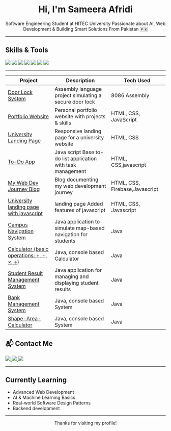 <h1 align="center"> Hi, I'm Sameera Afridi</h1>

<p align="center">
Software Engineering Student at HITEC University  
Passionate about AI, Web Development & Building Smart Solutions  
From Pakistan 🇵🇰  
</p>

---

##  Skills & Tools

<p>
  <img src="https://img.shields.io/badge/Java-ED8B00?style=for-the-badge&logo=java&logoColor=white"/>
  <img src="https://img.shields.io/badge/Python-3670A0?style=for-the-badge&logo=python&logoColor=white"/>
  <img src="https://img.shields.io/badge/MySQL-00618A?style=for-the-badge&logo=mysql&logoColor=white"/>
  <img src="https://img.shields.io/badge/HTML-E34F26?style=for-the-badge&logo=html5&logoColor=white"/>
  <img src="https://img.shields.io/badge/CSS-1572B6?style=for-the-badge&logo=css3&logoColor=white"/>
  <img src="https://img.shields.io/badge/JavaScript-F7DF1E?style=for-the-badge&logo=javascript&logoColor=black"/>
  <img src="https://img.shields.io/badge/OpenCV-5C3EE8?style=for-the-badge&logo=opencv&logoColor=white"/>
</p>

---

| Project | Description | Tech Used |
|--------|-------------|-----------|
| [Door Lock System](https://sameeraafridi.github.io/door-lock-system-assembly-8086/) | Assembly language project simulating a secure door lock | 8086 Assembly |
| [Portfolio Website](https://sameeraafridi.github.io/portfolio/) | Personal portfolio website with projects & skills | HTML, CSS, JavaScript |
| [University Landing Page](https://sameeraafridi.github.io/university-landing-page/) | Responsive landing page for a university website | HTML, CSS |
| [To-Do App](https://github.com/SameeraAfridi/todo-app-js) | Java script  Base to-do list application with task management | HTML, CSS,javascript |
| [My Web Dev Journey Blog](https://sameeraafridi.github.io/my-webdev-journey/) | Blog documenting my web development journey | HTML, CSS, Firebase,Javascript |
| [University landing page with javascript](https://github.com/SameeraAfridi/university-landing-page-java-script) | landing page  Added features of javascript | HTML, CSS, Javascript |
| [Campus Navigation System](https://sameeraafridi.github.io/Campus-Navigation-System-Java/) | Java application to simulate map-based navigation for students | Java |
| [Calculator (basic operations: +, -, ×, ÷)](https://github.com/SameeraAfridi/Calculator) | Java, console based Calculator | Java |
| [Student Result Management System](https://github.com/SameeraAfridi/Student-Result-Management-System) | Java application for managing and displaying student results | Java |
| [Bank Management System](https://github.com/SameeraAfridi/Bank-Account-Management-System) | Java, console based System | Java |
| [Shape-Area-Calculator](https://github.com/SameeraAfridi/Shape-Area-Calculator) | Java, console based System | Java |

## 📬 Contact Me

<p>
  <a href="mailto: sameeraafridi77@gmail.com">
    <img src="https://img.shields.io/badge/Email-D14836?style=for-the-badge&logo=gmail&logoColor=white"/>
  </a>
  <a href="https://github.com/SameeraAfridi">
    <img src="https://img.shields.io/badge/GitHub-181717?style=for-the-badge&logo=github&logoColor=white"/>
  </a>
  <a href="https://www.linkedin.com/in/sameera-afridi-823833378?utm_source=share&utm_campaign=share_via&utm_content=profile&utm_medium=ios_app">
    <img src="https://img.shields.io/badge/LinkedIn-0077B5?style=for-the-badge&logo=linkedin&logoColor=white"/>
  </a>
</p>


---

## Currently Learning

- Advanced Web Development  
- AI & Machine Learning Basics  
- Real-world Software Design Patterns
- Backend development 

---


<p align="center">
   Thanks for visiting my profile!
</p>
